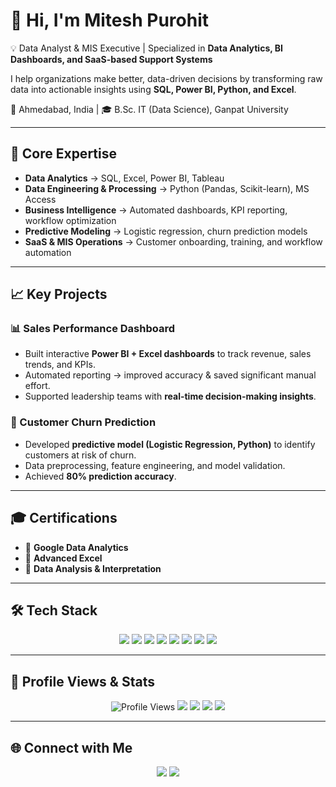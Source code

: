 # 👋 Hi, I'm Mitesh Purohit  

💡 Data Analyst & MIS Executive | Specialized in **Data Analytics, BI Dashboards, and SaaS-based Support Systems**  

I help organizations make better, data-driven decisions by transforming raw data into actionable insights using **SQL, Power BI, Python, and Excel**.  

📍 Ahmedabad, India | 🎓 B.Sc. IT (Data Science), Ganpat University  

---

## 🔹 Core Expertise  

- **Data Analytics** → SQL, Excel, Power BI, Tableau  
- **Data Engineering & Processing** → Python (Pandas, Scikit-learn), MS Access  
- **Business Intelligence** → Automated dashboards, KPI reporting, workflow optimization  
- **Predictive Modeling** → Logistic regression, churn prediction models  
- **SaaS & MIS Operations** → Customer onboarding, training, and workflow automation  

---

## 📈 Key Projects  

### 📊 Sales Performance Dashboard  
- Built interactive **Power BI + Excel dashboards** to track revenue, sales trends, and KPIs.  
- Automated reporting → improved accuracy & saved significant manual effort.  
- Supported leadership teams with **real-time decision-making insights**.  

### 🔮 Customer Churn Prediction  
- Developed **predictive model (Logistic Regression, Python)** to identify customers at risk of churn.  
- Data preprocessing, feature engineering, and model validation.  
- Achieved **80% prediction accuracy**.  

---

## 🎓 Certifications  

- 📜 **Google Data Analytics**  
- 📜 **Advanced Excel**  
- 📜 **Data Analysis & Interpretation**  

---

## 🛠️ Tech Stack  

<p align="center">
  <img src="https://img.shields.io/badge/SQL-4479A1?style=for-the-badge&logo=MySQL&logoColor=white" />
  <img src="https://img.shields.io/badge/Excel-217346?style=for-the-badge&logo=microsoft-excel&logoColor=white" />
  <img src="https://img.shields.io/badge/Power%20BI-F2C811?style=for-the-badge&logo=power-bi&logoColor=black" />
  <img src="https://img.shields.io/badge/Tableau-E97627?style=for-the-badge&logo=Tableau&logoColor=white" />
  <img src="https://img.shields.io/badge/Python-3776AB?style=for-the-badge&logo=python&logoColor=white" />
  <img src="https://img.shields.io/badge/MS%20Access-A4373A?style=for-the-badge&logo=microsoft-access&logoColor=white" />
  <img src="https://img.shields.io/badge/Machine%20Learning-F7931E?style=for-the-badge&logo=TensorFlow&logoColor=white" />
  <img src="https://img.shields.io/badge/Data%20Analytics-0ABAB5?style=for-the-badge&logo=apache-spark&logoColor=white" />
</p>

---

## 👀 Profile Views & Stats  



<p align="center">
  <img src="https://komarev.com/ghpvc/?username=MiteshPurohit&label=Profile%20Views&color=0e75b6&style=for-the-badge" alt="Profile Views" />  
  <img src="https://img.shields.io/badge/Repositories-25+-brightgreen?style=for-the-badge&logo=github&logoColor=white" />
  <img src="https://img.shields.io/badge/Stars-50+-yellow?style=for-the-badge&logo=github&logoColor=white" />
  <img src="https://img.shields.io/badge/Followers-100+-blue?style=for-the-badge&logo=github&logoColor=white" />
  <img src="https://img.shields.io/badge/Contributions-500%2B-orange?style=for-the-badge&logo=github&logoColor=white" />
</p>


---

## 🌐 Connect with Me  

<p align="center">
  <a href="mailto:purohitmitesh84@gmail.com"><img src="https://img.shields.io/badge/Email-D14836?style=for-the-badge&logo=gmail&logoColor=white"></a>
  <a href="https://www.linkedin.com/in/mitesh-purohit-b44831322"><img src="https://img.shields.io/badge/LinkedIn-0A66C2?style=for-the-badge&logo=linkedin&logoColor=white"></a>
</p>
